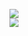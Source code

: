 [![](https://img.shields.io/badge/Made%20With-Github%20Spray-lightgrey.svg?style=for-the-badge&logo=github)](https://github.com/Annihil/github-spray#5273)  
[![](https://i.imgur.com/2DrTn0Z.gif)](https://github.com/Annihil/github-spray)